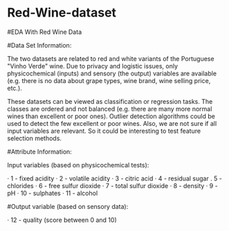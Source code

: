 # Red-Wine-dataset
#EDA With Red Wine Data

#Data Set Information:

The two datasets are related to red and white variants of the Portuguese "Vinho Verde" wine. Due to privacy and logistic issues, only physicochemical (inputs) and sensory (the output) variables are available (e.g. there
is no data about grape types, wine brand, wine selling price, etc.).

These datasets can be viewed as classification or regression tasks. The classes are ordered and not balanced (e.g. there are many more normal wines than excellent or poor ones). Outlier detection algorithms could be
used to detect the few excellent or poor wines. Also, we are not sure if all input variables are relevant. So it could be interesting to test feature selection methods.

#Attribute Information:

Input variables (based on physicochemical tests):

· 1 - fixed acidity
· 2 - volatile acidity
· 3 - citric acid
· 4 - residual sugar
. 5 - chlorides
· 6 - free sulfur dioxide
· 7 - total sulfur dioxide
· 8 - density
· 9 - pH
· 10 - sulphates
· 11 - alcohol

#Output variable (based on sensory data):

· 12 - quality (score between 0 and 10)
